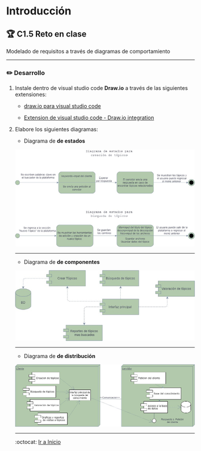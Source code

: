 # Introducción

## :trophy: C1.5 Reto en clase

Modelado de requisitos a través de diagramas de comportamiento

___

### :pencil2: Desarrollo

1. Instale dentro de visual studio code **Draw.io** a través de las siguientes extensiones:

   - [draw.io para visual studio code](https://marketplace.visualstudio.com/items?itemName=hediet.vscode-drawio)

   - [Extension de visual studio code - Draw.io integration](https://www.youtube.com/watch?v=Y47ZlxoDWNI)

2. Elabore los siguientes diagramas:
   + Diagrama de **de estados**  
  
   ![Diagrama de estados](https://raw.githubusercontent.com/yessi-github/AnalisisAvanzado-2021/main/DIAGRAMS/diagramaEstados.jpg)
      ___

   + Diagrama de **de componentes** 
   
    ![Diagrama de componentes](https://raw.githubusercontent.com/yessi-github/AnalisisAvanzado-2021/main/DIAGRAMS/DiagramaComponentes.jpg)
      ___
   + Diagrama de **de distribución**  
  
    ![Diagrama de distribucion](https://raw.githubusercontent.com/yessi-github/AnalisisAvanzado-2021/main/DIAGRAMS/DiagramaDistribucion.jpg)
      ___

      :octocat: [Ir a Inicio](https://github.com/yessi-github/AnalisisAvanzado-2021.git)

